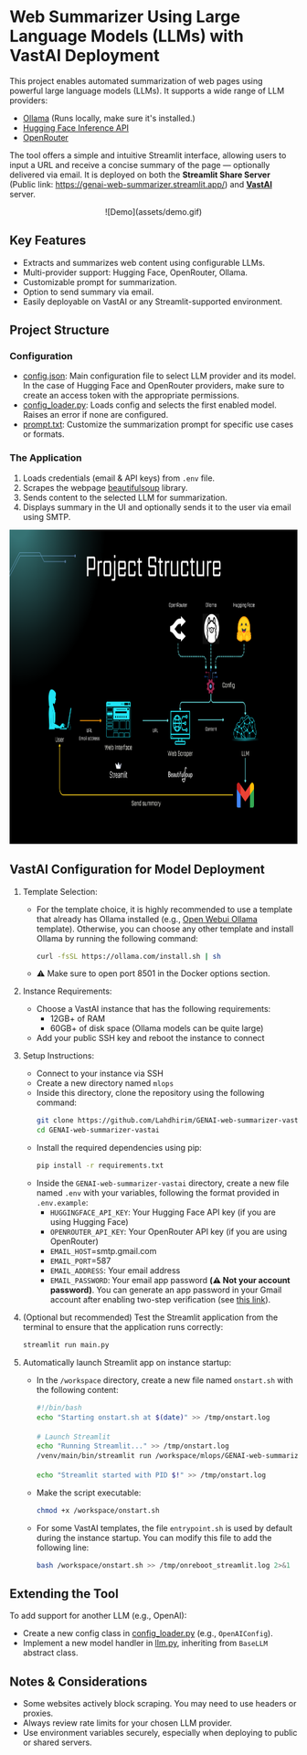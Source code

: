 # Web Summarizer Using Large Language Models (LLMs) with VastAI Deployment

This project enables automated summarization of web pages using powerful large language models (LLMs). It supports a wide range of LLM providers:
- [Ollama](https://ollama.com/) (Runs locally, make sure it's installed.)
- [Hugging Face Inference API](https://huggingface.co/models)
- [OpenRouter](https://openrouter.ai/models)

The tool offers a simple and intuitive Streamlit interface, allowing users to input a URL and receive a concise summary of the page — optionally delivered via email. It is deployed on both the **Streamlit Share Server** (Public link: https://genai-web-summarizer.streamlit.app/) and **[VastAI](https://vast.ai/)** server.

<div align="center">
![Demo](assets/demo.gif)
</div>

## Key Features
- Extracts and summarizes web content using configurable LLMs.
- Multi-provider support: Hugging Face, OpenRouter, Ollama.
- Customizable prompt for summarization.
- Option to send summary via email.
- Easily deployable on VastAI or any Streamlit-supported environment.

## Project Structure

### Configuration

- [config.json](config/config.json): Main configuration file to select LLM provider and its model. In the case of Hugging Face and OpenRouter providers, make sure to create an access token with the appropriate permissions.
- [config_loader.py](src/config_loader/config_loader.py): Loads config and selects the first enabled model. Raises an error if none are configured.
- [prompt.txt](config/prompt.txt): Customize the summarization prompt for specific use cases or formats.

### The Application

1. Loads credentials (email & API keys) from `.env` file.
2. Scrapes the webpage [beautifulsoup](https://pypi.org/project/beautifulsoup4/) library.
3. Sends content to the selected LLM for summarization.
4. Displays summary in the UI and optionally sends it to the user via email using SMTP.

<div style="text-align: center;">
    <img src="assets/project_structure.png" alt="CV" width="950", height="550"/>
</div>

## VastAI Configuration for Model Deployment
1. Template Selection:
    - For the template choice, it is highly recommended to use a template that already has Ollama installed (e.g., [Open Webui Ollama](https://cloud.vast.ai/?ref_id=277963&creator_id=277963&name=Open%20Webui%20(Ollama)) template). Otherwise, you can choose any other template and install Ollama by running the following command:
        ```bash
        curl -fsSL https://ollama.com/install.sh | sh
        ```
    - ⚠️ Make sure to open port 8501 in the Docker options section.

2. Instance Requirements:
    - Choose a VastAI instance that has the following requirements:
        - 12GB+ of RAM
        - 60GB+ of disk space (Ollama models can be quite large)
    - Add your public SSH key and reboot the instance to connect

3. Setup Instructions:
    - Connect to your instance via SSH
    - Create a new directory named `mlops`
    - Inside this directory, clone the repository using the following command:
        ```bash
        git clone https://github.com/Lahdhirim/GENAI-web-summarizer-vastai.git
        cd GENAI-web-summarizer-vastai
        ```
    - Install the required dependencies using pip:
        ```bash
        pip install -r requirements.txt
        ```
    - Inside the `GENAI-web-summarizer-vastai` directory, create a new file named `.env` with your variables, following the format provided in `.env.example`:
        - `HUGGINGFACE_API_KEY`: Your Hugging Face API key (if you are using Hugging Face)
        - `OPENROUTER_API_KEY`: Your OpenRouter API key (if you are using OpenRouter)
        - `EMAIL_HOST`=smtp.gmail.com
        - `EMAIL_PORT`=587
        - `EMAIL_ADDRESS`: Your email address
        - `EMAIL_PASSWORD`: Your email app password **(⚠️ Not your account password)**. You can generate an app password in your Gmail account after enabling two-step verification (see [this link](https://support.google.com/mail/answer/185833?hl=en)).

4. (Optional but recommended) Test the Streamlit application from the terminal to ensure that the application runs correctly:
    ```bash
    streamlit run main.py
    ```

5. Automatically launch Streamlit app on instance startup:
    - In the `/workspace` directory, create a new file named `onstart.sh` with the following content:
        ```bash
        #!/bin/bash
        echo "Starting onstart.sh at $(date)" >> /tmp/onstart.log

        # Launch Streamlit
        echo "Running Streamlit..." >> /tmp/onstart.log
        /venv/main/bin/streamlit run /workspace/mlops/GENAI-web-summarizer-vastai/main.py >> /workspace/mlops/GENAI-web-summarizer-vastai/app.log 2>&1 &

        echo "Streamlit started with PID $!" >> /tmp/onstart.log
        ```
    
    - Make the script executable:
        ```bash
        chmod +x /workspace/onstart.sh
        ```

    - For some VastAI templates, the file `entrypoint.sh` is used by default during the instance startup. You can modify this file to add the following line:
        ```bash
        bash /workspace/onstart.sh >> /tmp/onreboot_streamlit.log 2>&1 
        ```

## Extending the Tool
To add support for another LLM (e.g., OpenAI):
- Create a new config class in [config_loader.py](src/config_loader/config_loader.py) (e.g., `OpenAIConfig`).
- Implement a new model handler in [llm.py](src/modeling/llm.py), inheriting from `BaseLLM` abstract class.

## Notes & Considerations
- Some websites actively block scraping. You may need to use headers or proxies.
- Always review rate limits for your chosen LLM provider.
- Use environment variables securely, especially when deploying to public or shared servers.
